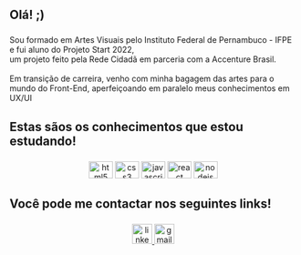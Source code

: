 <h2 align="left">Olá! ;)</h2>

###

<p align="left">Sou formado em Artes Visuais pelo Instituto Federal de Pernambuco - IFPE e fui aluno do Projeto Start 2022,<br> um projeto feito pela Rede Cidadã em parceria com a Accenture Brasil. <br><br>Em transição de carreira, venho com minha bagagem das artes para o mundo do Front-End, aperfeiçoando em paralelo meus conhecimentos em UX/UI</p>

###

<h2 align="left">Estas sãos os conhecimentos que estou estudando!</h2>

###

<div align="center">
  <img src="https://cdn.jsdelivr.net/gh/devicons/devicon/icons/html5/html5-original.svg" height="30" width="42" alt="html5 logo"  />
  <img src="https://cdn.jsdelivr.net/gh/devicons/devicon/icons/css3/css3-original.svg" height="30" width="42" alt="css3 logo"  />
  <img src="https://cdn.jsdelivr.net/gh/devicons/devicon/icons/javascript/javascript-original.svg" height="30" width="42" alt="javascript logo"  />
  <img src="https://cdn.jsdelivr.net/gh/devicons/devicon/icons/react/react-original.svg" height="30" width="42" alt="react logo"  />
  <img src="https://cdn.jsdelivr.net/gh/devicons/devicon/icons/nodejs/nodejs-original.svg" height="30" width="42" alt="nodejs logo"  />
</div>

###

<h2 align="left">Você pode me contactar nos seguintes links!</h2>

###

<div align="center">
  <a href="www.linkedin.com/in/hugo-albuqq" target="_blank">
    <img src="https://img.shields.io/static/v1?message=LinkedIn&logo=linkedin&label=&color=0077B5&logoColor=white&labelColor=&style=for-the-badge" height="35" alt="linkedin logo"  />
  </a>
  <a href="hugoalbuqq@gmail.com" target="_blank">
    <img src="https://img.shields.io/static/v1?message=Gmail&logo=gmail&label=&color=D14836&logoColor=white&labelColor=&style=for-the-badge" height="35" alt="gmail logo"  />
  </a>
</div>

###

